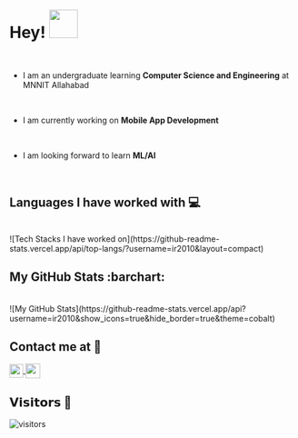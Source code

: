 # Hey! <img height="50px" src="https://github.com/ir2010/ir2010/blob/main/assets/waving_hand_sign_1024.gif">

<br>

- I am an undergraduate learning **Computer Science and Engineering** at MNNIT Allahabad
<br>

- I am currently working on **Mobile App Development**
<br>

- I am looking forward to learn **ML/AI**
<br>

## Languages I have worked with :computer:
<br>
![Tech Stacks I have worked on](https://github-readme-stats.vercel.app/api/top-langs/?username=ir2010&layout=compact)
<br>

## My GitHub Stats :barchart:
<br>
![My GitHub Stats](https://github-readme-stats.vercel.app/api?username=ir2010&show_icons=true&hide_border=true&theme=cobalt)
<br>

## Contact me at :email:
<a href="https://www.linkedin.com/in//">
    <img align="center" width="24px" src="https://github.com/ir2010/ir2010/blob/main/assets/waving_hand_sign_1024.gif" />
 </a>  
<a href="mailto:ishuraj2010@gmail.com">
    <img align="center" width="26px" src="https://github.com/ir2010/ir2010/blob/main/assets/waving_hand_sign_1024.gif" />
</a>
<br>

## 𝗩𝗶𝘀𝗶𝘁𝗼𝗿𝘀 :eyes:

![visitors](https://visitor-badge.glitch.me/badge?page_id=ir2010)
